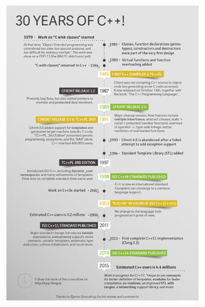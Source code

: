 ![STL_additions_Cpp11](https://github.com/nikolaAV/Storehouse-Of-Knowledge/blob/master/30YearsOfC%2B%2B.png)
